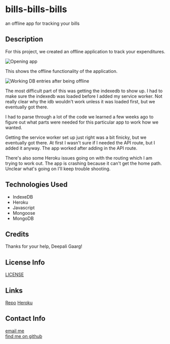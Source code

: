# bills-bills-bills
an offline app for tracking your bills

## Description
For this project, we created an offline application to track your expenditures.

![Opening app](./Assets/bills1.gif)  

  
This shows the offline functionality of the application. 

![Working DB entries after being offline](./Assets/bills2.gif)  

  
The most difficult part of this was getting the indexedb to show up. I had to make sure the indexedb was loaded before I added my service worker. Not really clear why the idb wouldn't work unless it was loaded first, but we eventually got there. 

I had to parse through a lot of the code we learned a few weeks ago to figure out what parts were needed for this particular app to work how we wanted.

Getting the service worker set up just right was a bit finicky, but we eventually got there. At first I wasn't sure if I needed the API route, but I added it anyway. The app worked after adding in the API route.

There's also some Heroku issues going on with the routing which I am trying to work out. The app is crashing because it can't get the home path. Unclear what's going on I'll keep trouble shooting. 

## Technologies Used
- IndexeDB  
- Heroku
- Javascript
- Mongoose
- MongoDB  


## Credits
Thanks for your help, Deepali Gaarg!

## License Info 
[LICENSE](./License)

## Links
[Repo](https://github.com/a-andres1/bills-bills-bills)
[Heroku](https://shielded-shelf-11011.herokuapp.com/)

## Contact Info
[email me](mailto:alyssaandres1@gmail.com)  
[find me on github](https://github.com/a-andres1)
